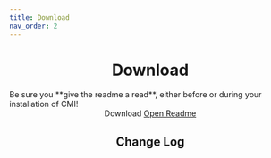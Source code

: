 ```yaml
---
title: Download
nav_order: 2
---
```

<h1 align="center">Download</h1>
Be sure you **give the readme a read**, either before or during your installation of CMI!

<div align="center">
  <a onclick="GetDownload()" class="btn btn-green">Download</a>
  <a href="https://docs.google.com/document/d/1dFVNe2gvsVck0tjWrnCM2HxsdTFBAnsxs928Q1wVS1A" class="btn btn-blue">Open Readme</a>
</div>

<h2 id="changelog" align="center">Change Log</h2>
